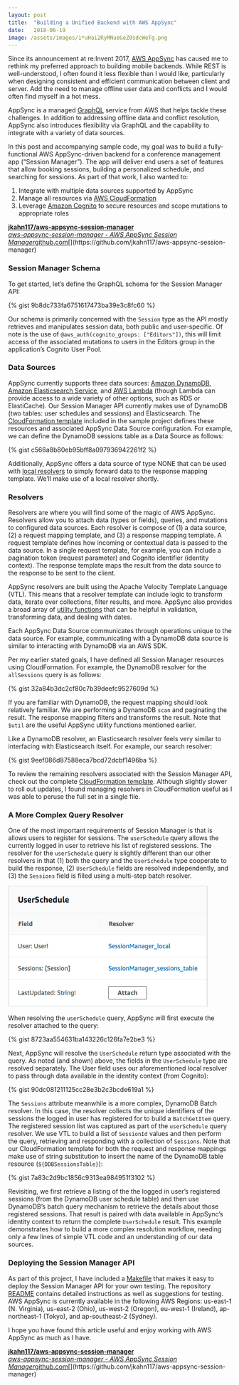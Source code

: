 ```yaml
---
layout:	post
title:	"Building a Unified Backend with AWS AppSync"
date:	2018-06-19
image: /assets/images/1*uHai2RyMNueGeZ0sdcWeTg.png
---
```

  
Since its announcement at re:Invent 2017, [AWS AppSync](https://aws.amazon.com/appsync/) has caused me to rethink my preferred approach to building mobile backends. While REST is well-understood, I often found it less flexible than I would like, particularly when designing consistent and efficient communication between client and server. Add the need to manage offline user data and conflicts and I would often find myself in a hot mess.

AppSync is a managed [GraphQL](https://graphql.org/) service from AWS that helps tackle these challenges. In addition to addressing offline data and conflict resolution, AppSync also introduces flexibility via GraphQL and the capability to integrate with a variety of data sources.

In this post and accompanying sample code, my goal was to build a fully-functional AWS AppSync-driven backend for a conference management app (“Session Manager”). The app will deliver end users a set of features that allow booking sessions, building a personalized schedule, and searching for sessions. As part of that work, I also wanted to:

1. Integrate with multiple data sources supported by AppSync
2. Manage all resources via [AWS CloudFormation](https://aws.amazon.com/cloudformation/)
3. Leverage [Amazon Cognito](https://aws.amazon.com/cognito/) to secure resources and scope mutations to appropriate roles

[**jkahn117/aws-appsync-session-manager**  
*aws-appsync-session-manager - AWS AppSync Session Manager*github.com](https://github.com/jkahn117/aws-appsync-session-manager "https://github.com/jkahn117/aws-appsync-session-manager")[](https://github.com/jkahn117/aws-appsync-session-manager)

### Session Manager Schema

To get started, let’s define the GraphQL schema for the Session Manager API:

{% gist 9b8dc733fa6751617473ba39e3c8fc60 %}

Our schema is primarily concerned with the `Session` type as the API mostly retrieves and manipulates session data, both public and user-specific. Of note is the use of `@aws_auth(cognito_groups: ["Editors"])`, this will limit access of the associated mutations to users in the Editors group in the application’s Cognito User Pool.

### Data Sources

AppSync currently supports three data sources: [Amazon DynamoDB](https://aws.amazon.com/dynamodb/), [Amazon Elasticsearch Service](https://aws.amazon.com/elasticsearch-service/), and [AWS Lambda](https://aws.amazon.com/lambda/) (though Lambda can provide access to a wide variety of other options, such as RDS or ElastiCache). Our Session Manager API currently makes use of DynamoDB (two tables: user schedules and sessions) and Elasticsearch. The [CloudFormation template](https://github.com/jkahn117/aws-appsync-session-manager/blob/master/template.yaml) included in the sample project defines these resources and associated AppSync Data Source configuration. For example, we can define the DynamoDB sessions table as a Data Source as follows:

{% gist c566a8b80eb95bff8a097936942261f2 %}

Additionally, AppSync offers a data source of type NONE that can be used with [local resolvers](https://docs.aws.amazon.com/appsync/latest/devguide/tutorial-local-resolvers.html) to simply forward data to the response mapping template. We’ll make use of a local resolver shortly.

### Resolvers

Resolvers are where you will find some of the magic of AWS AppSync. Resolvers allow you to attach data (types or fields), queries, and mutations to configured data sources. Each resolver is compose of (1) a data source, (2) a request mapping template, and (3) a response mapping template. A request template defines how incoming or contextual data is passed to the data source. In a single request template, for example, you can include a pagination token (request parameter) and Cognito identifier (identity context). The response template maps the result from the data source to the response to be sent to the client.

AppSync resolvers are built using the Apache Velocity Template Language (VTL). This means that a resolver template can include logic to transform data, iterate over collections, filter results, and more. AppSync also provides a broad array of [utility functions](https://docs.aws.amazon.com/appsync/latest/devguide/resolver-context-reference.html) that can be helpful in validation, transforming data, and dealing with dates.

Each AppSync Data Source communicates through operations unique to the data source. For example, communicating with a DynamoDB data source is similar to interacting with DynamoDB via an AWS SDK.

Per my earlier stated goals, I have defined all Session Manager resources using CloudFormation. For example, the DynamoDB resolver for the `allSessions` query is as follows:

{% gist 32a84b3dc2cf80c7b39deefc9527609d %}

If you are familiar with DynamoDB, the request mapping should look relatively familiar. We are performing a DynamoDB `scan` and paginating the result. The response mapping filters and transforms the result. Note that `$util` are the useful AppSync utility functions mentioned earlier.

Like a DynamoDB resolver, an Elasticsearch resolver feels very similar to interfacing with Elasticsearch itself. For example, our search resolver:

{% gist 9eef086d87588eca7bcd72dcbf1496ba %}

To review the remaining resolvers associated with the Session Manager API, check out the complete [CloudFormation template](https://github.com/jkahn117/aws-appsync-session-manager/blob/master/template.yaml). Although slightly slower to roll out updates, I found managing resolvers in CloudFormation useful as I was able to peruse the full set in a single file.

### A More Complex Query Resolver

One of the most important requirements of Session Manager is that is allows users to register for sessions. The `userSchedule` query allows the currently logged in user to retrieve his list of registered sessions. The resolver for the `userSchedule` query is slightly different than our other resolvers in that (1) both the query and the `UserSchedule` type cooperate to build the response, (2) `UserSchedule` fields are resolved independently, and (3) the `Sessions` field is filled using a multi-step batch resolver.

![UserSchedule resolvers from AWS Console](/assets/images/1*I-_hYiOuVSRwBIYFB6mnfA.png)

When resolving the `userSchedule` query, AppSync will first execute the resolver attached to the query:

{% gist 8723aa554631ba143226c126fa7e2be3 %}

Next, AppSync will resolve the `UserSchedule` return type associated with the query. As noted (and shown) above, the fields in the `UserSchedule` type are resolved separately. The User field uses our aforementioned local resolver to pass through data available in the identity context (from Cognito):

{% gist 90dc081211125cc28e3b2c3bcde619a1 %}

The `Sessions` attribute meanwhile is a more complex, DynamoDB Batch resolver. In this case, the resolver collects the unique identifiers of the sessions the logged in user has registered for to build a `BatchGetItem` query. The registered session list was captured as part of the `userSchedule` query resolver. We use VTL to build a list of `SessionId` values and then perform the query, retrieving and responding with a collection of `Sessions`. Note that our CloudFormation template for both the request and response mappings make use of string substitution to insert the name of the DynamoDB table resource (`${DDBSessionsTable}`):

{% gist 7a83c2d9bc1856c9313ea984951f3102 %}

Revisiting, we first retrieve a listing of the the logged in user’s registered sessions (from the DynamoDB user schedule table) and then use DynamoDB’s batch query mechanism to retrieve the details about those registered sessions. That result is paired with data available in AppSync’s identity context to return the complete `UserSchedule` result. This example demonstrates how to build a more complex resolution workflow, needing only a few lines of simple VTL code and an understanding of our data sources.

### Deploying the Session Manager API

As part of this project, I have included a [Makefile](https://github.com/jkahn117/aws-appsync-session-manager/blob/master/template.yaml) that makes it easy to deploy the Session Manager API for your own testing. The repository [README](https://github.com/jkahn117/aws-appsync-session-manager/blob/master/README.md) contains detailed instructions as well as suggestions for testing. AWS AppSync is currently available in the following AWS Regions: us-east-1 (N. Virginia), us-east-2 (Ohio), us-west-2 (Oregon), eu-west-1 (Ireland), ap-northeast-1 (Tokyo), and ap-southeast-2 (Sydney).

I hope you have found this article useful and enjoy working with AWS AppSync as much as I have.

[**jkahn117/aws-appsync-session-manager**  
*aws-appsync-session-manager - AWS AppSync Session Manager*github.com](https://github.com/jkahn117/aws-appsync-session-manager "https://github.com/jkahn117/aws-appsync-session-manager")[](https://github.com/jkahn117/aws-appsync-session-manager)  
